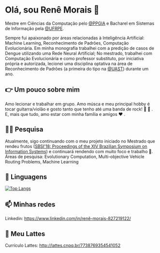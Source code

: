 # Olá, sou Renê Morais 👋

Mestre em Ciências da Computação pelo [@PPGIA](https://www.ppgia.ufrpe.br) e Bacharel em Sistemas de Informação pela [@UFRPE](https://www.ufrpe.br). 

Sempre fui apaixonado por áreas relacionadas à Inteligência Artificial: Machine Learning, Reconhecimento de Padrões, Computação Evolucionária. Em minha monografia trabalhei com a predição de casos de Dengue utilizando uma Rede Neural Artificial; No mestrado, trabalhei com Computação Evolucionária e como professor substituto, por iniciativa própria e autorizada, lecionei uma disciplina optativa na área de Reconhecimento de Padrões (a primeira do tipo na [@UAST](http://www.uast.ufrpe.br)) durante um ano.

## :point_right: Um pouco sobre mim
Amo lecionar e trabalhar em grupo. Amo músca e meu principal hobby é tocar guitarra/violão e gosto tanto que tenho até uma banda de rock! :guitar: :metal: . E, mais que tudo, amo estar com minha família e amigos :heart: .

## :man_scientist: Pesquisa
Atualmente, sigo continuando com o meu projeto iniciado no Mestrado que rendeu frutos ([SBSI'18: Proceedings of the XIV Brazilian Symposium on Information Systems](http://dx.doi.org/10.1145/3229345.3229388)) e continuará rendendo com muito foco e trabalho :raised_hands:. 
Áreas de pesquisa: Evolutionary Computation, Multi-objective Vehicle Routing Problems, Machine Learning

## :scroll: Linguagens
[![Top Langs](https://github-readme-stats.vercel.app/api/top-langs/?username=ReneDouglas&show_icons=true&theme=merko)](https://github.com/anuraghazra/github-readme-stats)

## :mailbox: Minhas redes
Linkedin: https://www.linkedin.com/in/renê-morais-827219122/

## :memo: Meu Lattes
 Currículo Lattes: http://lattes.cnpq.br/7738769354541052
